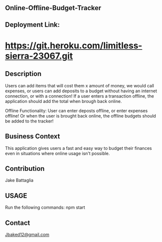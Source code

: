 ## Online-Offline-Budget-Tracker


## Deployment Link: 
# https://git.heroku.com/limitless-sierra-23067.git

## Description
 Users can add items that will cost them x amount of money, we would call expenses, or users can add deposits to a budget without having an internet connection, or with a connection! If a user enters a transaction offline, the application should add the total when brough back online. 

 Offline Functionality: User can enter deposts offline, or enter expenses offline! Or when the user is brought back online, the offline budgets  should be added to the tracker!

 ## Business Context
  This application gives users a fast and easy way to budget their finances even in situations where online usage isn't possible.

  ## Contribution
   Jake Battaglia

## USAGE
Run the following commands: npm start

## Contact
Jbaked12@gmail.com

